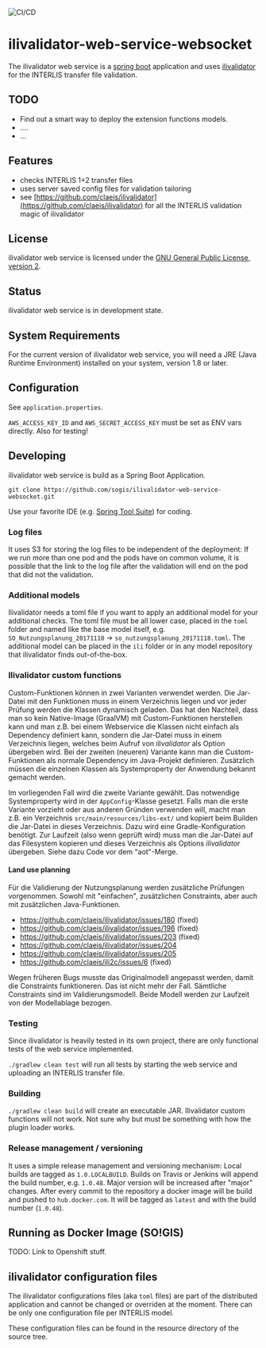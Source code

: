 ![CI/CD](https://github.com/sogis/ilivalidator-web-service-websocket/workflows/CI/CD/badge.svg)

# ilivalidator-web-service-websocket

The ilivalidator web service is a [spring boot](https://projects.spring.io/spring-boot/) application and uses [ilivalidator](https://github.com/claeis/ilivalidator) for the INTERLIS transfer file validation.

## TODO
- Find out a smart way to deploy the extension functions models.
- ....
- ...

## Features

* checks INTERLIS 1+2 transfer files
* uses server saved config files for validation tailoring
* see [https://github.com/claeis/ilivalidator](https://github.com/claeis/ilivalidator) for all the INTERLIS validation magic of ilivalidator 

## License

ilivalidator web service is licensed under the [GNU General Public License, version 2](LICENSE).

## Status

ilivalidator web service is in development state.

## System Requirements

For the current version of ilivalidator web service, you will need a JRE (Java Runtime Environment) installed on your system, version 1.8 or later.

## Configuration
See `application.properties`. 

`AWS_ACCESS_KEY_ID` and `AWS_SECRET_ACCESS_KEY` must be set as ENV vars directly. Also for testing!

## Developing

ilivalidator web service is build as a Spring Boot Application.

`git clone https://github.com/sogis/ilivalidator-web-service-websocket.git` 

Use your favorite IDE (e.g. [Spring Tool Suite](https://spring.io/tools/sts/all)) for coding.

### Log files
It uses S3 for storing the log files to be independent of the deployment: If we run more than one pod and the pods have on common volume, it is possible that the link to the log file after the validation will end on the pod that did not the validation. 

### Additional models

Ilivalidator needs a toml file if you want to apply an additional model for your additional checks. The toml file must be all lower case, placed in the `toml` folder and named like the base model itself, e.g. `SO_Nutzungsplanung_20171118` -> `so_nutzungsplanung_20171118.toml`. The additional model can be placed in the `ili` folder or in any model repository that ilivalidator finds out-of-the-box.

### Ilivalidator custom functions

Custom-Funktionen können in zwei Varianten verwendet werden. Die Jar-Datei mit den Funktionen muss in einem Verzeichnis liegen und vor jeder Prüfung werden die Klassen dynamisch geladen. Das hat den Nachteil, dass man so kein Native-Image (GraalVM) mit Custom-Funktionen herstellen kann und man z.B. bei einem Webservice die Klassen nicht einfach als Dependency definiert kann, sondern die Jar-Datei muss in einem Verzeichnis liegen, welches beim Aufruf von _ilivalidator_ als Option übergeben wird. Bei der zweiten (neueren) Variante kann man die Custom-Funktionen als normale Dependency im Java-Projekt definieren. Zusätzlich müssen die einzelnen Klassen als Systemproperty der Anwendung bekannt gemacht werden. 

Im vorliegenden Fall wird die zweite Variante gewählt. Das notwendige Systemproperty wird in der `AppConfig`-Klasse gesetzt. Falls man die erste Variante vorzieht oder aus anderen Gründen verwenden will, macht man z.B. ein Verzeichnis `src/main/resources/libs-ext/` und kopiert beim Builden die Jar-Datei in dieses Verzeichnis. Dazu wird eine Gradle-Konfiguration benötigt. Zur Laufzeit (also wenn geprüft wird) muss man die Jar-Datei auf das Filesystem kopieren und dieses Verzeichnis als Options _ilivalidator_ übergeben. Siehe dazu Code vor dem "aot"-Merge.

#### Land use planning

Für die Validierung der Nutzungsplanung werden zusätzliche Prüfungen vorgenommen. Sowohl mit "einfachen", zusätzlichen Constraints, aber auch mit zusätzlichen Java-Funktionen. 

- https://github.com/claeis/ilivalidator/issues/180 (fixed)
- https://github.com/claeis/ilivalidator/issues/196 (fixed)
- https://github.com/claeis/ilivalidator/issues/203 (fixed)
- https://github.com/claeis/ilivalidator/issues/204
- https://github.com/claeis/ilivalidator/issues/205
- https://github.com/claeis/ili2c/issues/6 (fixed)

Wegen früheren Bugs musste das Originalmodell angepasst werden, damit die Constraints funktioneren. Das ist nicht mehr der Fall. Sämtliche Constraints sind im Validierungsmodell. Beide Modell werden zur Laufzeit von der Modellablage bezogen.

### Testing

Since ilivalidator is heavily tested in its own project, there are only functional tests of the web service implemented.

`./gradlew clean test` will run all tests by starting the web service and uploading an INTERLIS transfer file.

### Building

`./gradlew clean build` will create an executable JAR. Ilivalidator custom functions will not work. Not sure why but must be something with how the plugin loader works. 

### Release management / versioning

It uses a simple release management and versioning mechanism: Local builds are tagged as `1.0.LOCALBUILD`. Builds on Travis or Jenkins will append the build number, e.g. `1.0.48`. Major version will be increased after "major" changes. After every commit to the repository a docker image will be build and pushed to `hub.docker.com`. It will be tagged as `latest` and with the build number (`1.0.48`).

## Running as Docker Image (SO!GIS)
TODO: Link to Openshift stuff.


## ilivalidator configuration files

The ilivalidator configurations files (aka `toml` files) are part of the distributed application and cannot be changed or overriden at the moment. There can be only one configuration file per INTERLIS model.

These configuration files can be found in the resource directory of the source tree.




